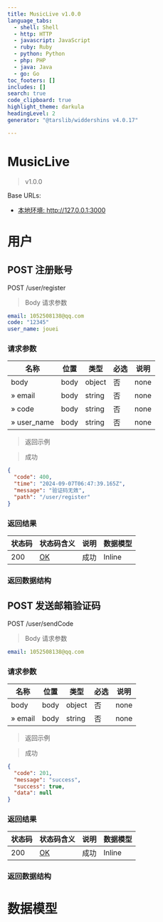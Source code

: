 ```yaml
---
title: MusicLive v1.0.0
language_tabs:
  - shell: Shell
  - http: HTTP
  - javascript: JavaScript
  - ruby: Ruby
  - python: Python
  - php: PHP
  - java: Java
  - go: Go
toc_footers: []
includes: []
search: true
code_clipboard: true
highlight_theme: darkula
headingLevel: 2
generator: "@tarslib/widdershins v4.0.17"

---
```


# MusicLive

> v1.0.0

Base URLs:

* <a href="http://127.0.0.1:3000">本地环境: http://127.0.0.1:3000</a>

# 用户

## POST 注册账号

POST /user/register

> Body 请求参数

```yaml
email: 1052508138@qq.com
code: "12345"
user_name: jouei

```

### 请求参数

|名称|位置|类型|必选|说明|
|---|---|---|---|---|
|body|body|object| 否 |none|
|» email|body|string| 否 |none|
|» code|body|string| 否 |none|
|» user_name|body|string| 否 |none|

> 返回示例

> 成功

```json
{
  "code": 400,
  "time": "2024-09-07T06:47:39.165Z",
  "message": "验证码无效",
  "path": "/user/register"
}
```

### 返回结果

|状态码|状态码含义|说明|数据模型|
|---|---|---|---|
|200|[OK](https://tools.ietf.org/html/rfc7231#section-6.3.1)|成功|Inline|

### 返回数据结构

## POST 发送邮箱验证码

POST /user/sendCode

> Body 请求参数

```yaml
email: 1052508138@qq.com

```

### 请求参数

|名称|位置|类型|必选|说明|
|---|---|---|---|---|
|body|body|object| 否 |none|
|» email|body|string| 否 |none|

> 返回示例

> 成功

```json
{
  "code": 201,
  "message": "success",
  "success": true,
  "data": null
}
```

### 返回结果

|状态码|状态码含义|说明|数据模型|
|---|---|---|---|
|200|[OK](https://tools.ietf.org/html/rfc7231#section-6.3.1)|成功|Inline|

### 返回数据结构

# 数据模型

